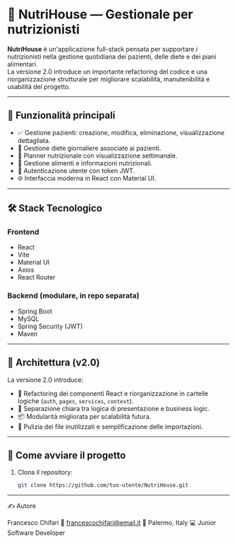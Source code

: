 # 🥗 NutriHouse — Gestionale per nutrizionisti

**NutriHouse** è un'applicazione full-stack pensata per supportare i nutrizionisti nella gestione quotidiana dei pazienti, delle diete e dei piani alimentari.  
La versione 2.0 introduce un importante refactoring del codice e una riorganizzazione strutturale per migliorare scalabilità, manutenibilità e usabilità del progetto.

---

## 🚀 Funzionalità principali

- ✅ Gestione pazienti: creazione, modifica, eliminazione, visualizzazione dettagliata.
- 📅 Gestione diete giornaliere associate ai pazienti.
- 🧮 Planner nutrizionale con visualizzazione settimanale.
- 🍏 Gestione alimenti e informazioni nutrizionali.
- 🔐 Autenticazione utente con token JWT.
- 🌐 Interfaccia moderna in React con Material UI.

---

## 🛠️ Stack Tecnologico

### Frontend
- React
- Vite
- Material UI
- Axios
- React Router

### Backend (modulare, in repo separata)
- Spring Boot
- MySQL
- Spring Security (JWT)
- Maven

---

## 🧠 Architettura (v2.0)

La versione 2.0 introduce:

- 🔄 Refactoring dei componenti React e riorganizzazione in cartelle logiche (`auth`, `pages`, `services`, `context`).
- 📁 Separazione chiara tra logica di presentazione e business logic.
- 📦 Modularità migliorata per scalabilità futura.
- 🧼 Pulizia dei file inutilizzati e semplificazione delle importazioni.

---

## 🧪 Come avviare il progetto

1. Clona il repository:
   ```bash
   git clone https://github.com/tuo-utente/NutriHouse.git

---

✍️ Autore

Francesco Chifari
📧 francescochifari@email.it
📍 Palermo, Italy
💻 Junior Software Developer



